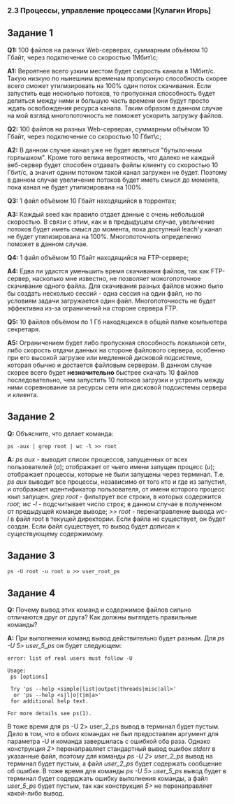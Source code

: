 ### 2.3 Процессы, управление процессами  [Кулагин Игорь]

## Задание 1
**Q1:** 100 файлов на разных Web-серверах, суммарным объёмом 10 Гбайт, через подключение со скоростью 1Мбит\с;

**A1:** Вероятнее всего узким местом будет скорость канала в 1Мбит/с. Такую низкую по нынешним временам пропускную способность скорее всего сможет утилизировать на 100% один поток скачивания. Если запустить еще несколько потоков, то пропускная способность будет делиться между ними и большую часть времени они будут просто ждать освобождения ресурса канала. Таким образом в данном случае на мой взгляд многопоточность не поможет ускорить загрузку файлов.


**Q2:** 100 файлов на разных Web-серверах, суммарным объёмом 10 Гбайт, через подключение со скоростью 10 Гбит\с;

**A2:** В данном случае канал уже не будет являться "бутылочным горлышком". Кроме того велика вероятность, что далеко не каждый веб-сервер будет способен отдавать файлы клиенту со скоростью 10 Гбит/с, а значит одним потоком такой канал загружен не будет. Поэтому в данном случае увеличение потоков будет иметь смысл до момента, пока канал не будет утилизирована на 100%.


**Q3:** 1 файл объёмом 10 Гбайт находящийся в торрентах;

**A3:** Каждый seed как правило отдает данные с очень небольшой скоростью. В связи с этим, как и в предыдущем случае, увеличение потоков будет иметь смысл до момента, пока доступный leach'у канал не будет утилизирована на 100%. Многопоточноть определенно поможет в данном случае.


**Q4:** 1 файл объёмом 10 Гбайт находящийся на FTP-сервере;

**A4:** Едва ли удастся уменьшить время скачивания файлов, так как FTP-сервер, насколько мне известно, не позволяет моногопоточное скачивание одного файла. Для скачивания разных файлов можно было бы создать несколько сессий - одна сессия на один файл, но по условиям задачи загружается один файл. Многопоточность не будет эффективна из-за ограничений на стороне сервера FTP.

**Q5:** 10 файлов объёмом по 1 Гб находящихся в общей папке компьютера секретаря.

**A5:** Ограничением будет либо пропускная способность локальной сети, либо скорость отдачи данных на стороне файлового сервера, особенно при его высокой загрузке или медленной дисковой подсистеме, которая обычно и достается файловым серверам. В данном случае скорее всего будет **незначительно** быстрее скачать 10 файлов последовательно, чем запустить 10 потоков загрузки и устроить между ними соревнование за ресурсы сети или дисковой подсистемы сервера и клиента.

## Задание 2

**Q:** Объясните, что делает команда:
```console
ps -aux | grep root | wc -l >> root
```
**A:** 
*ps aux* - выводит список процессов, запущенных от всех пользователей (*a*); отображает от чьего имени запущен процесс (*u*); отображает процессы, которые не были запущены через терминал. Т.е. *ps aux* выводит все процессы, независимо от того кто и где из запустил, и отображает идентификатор пользователя, от имени которого процесс юыл запущен.
*grep root* - фильтрует все строки, в которых содержится *root*;
*wc -l* - подсчитывает число строк; в данном случае в полученном от предыдущей команде выводе;
*>> root* - перенаправление вывода *wc-l* в файл root в текущей директории. Если файла не существует, он будет создан. Если файл существует, то вывод будет дописан к существующему содержимому.

## Задание 3
```console
ps -U root -u root u >> user_root_ps
```

## Задание 4
**Q:** Почему вывод этих команд и содержимое файлов сильно отличаются друг от друга? Как должны выглядеть правильные команды?

**A:** При выполнении команд вывод действительно будет разным. Для *ps -U 5> user_5_ps* он будет следующем:
```console
error: list of real users must follow -U

Usage:
 ps [options]

 Try 'ps --help <simple|list|output|threads|misc|all>'
  or 'ps --help <s|l|o|t|m|a>'
 for additional help text.

For more details see ps(1).
```
В тоже время для ps -U 2> user_2_ps вывод в терминал будет пустым. Дело в том, что в обоих командах не был предоставлен аргумент для параметра -U и команда завершилась с ошибкой оба раза. Однако конструкция *2>* перенаправляет стандартный вывод ошибок *stderr* в указанные файл, поэтому для команды *ps -U 2> user_2_ps* вывод на терминал будет пустым, а файл *user_2_ps* будет содержать сообщение об ошибке. В тоже время для команды *ps -U 5> user_5_ps* вывод будет в терминал будет содерджать ошибку выполнения команды, а файл *user_5_ps* будет пустым, так как конструкция *5>* не перенаправляет какой-либо вывод.
